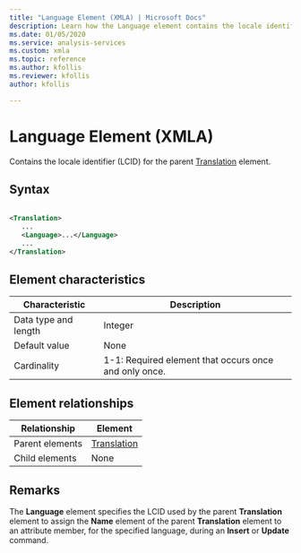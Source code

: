 ```yaml
---
title: "Language Element (XMLA) | Microsoft Docs"
description: Learn how the Language element contains the locale identifier (LCID) for the parent Translation element.
ms.date: 01/05/2020
ms.service: analysis-services
ms.custom: xmla
ms.topic: reference
ms.author: kfollis
ms.reviewer: kfollis
author: kfollis

---
```

# Language Element (XMLA)

  Contains the locale identifier (LCID) for the parent [Translation](../xml-elements-properties/translation-element-xmla.md) element.  
  
## Syntax  
  
```xml  
  
<Translation>  
   ...  
   <Language>...</Language>  
   ...  
</Translation>  
```  
  
## Element characteristics  
  
|Characteristic|Description|  
|--------------------|-----------------|  
|Data type and length|Integer|  
|Default value|None|  
|Cardinality|1-1: Required element that occurs once and only once.|  
  
## Element relationships  
  
|Relationship|Element|  
|------------------|-------------|  
|Parent elements|[Translation](../xml-elements-properties/translation-element-xmla.md)|  
|Child elements|None|  
  
## Remarks  
 The **Language** element specifies the LCID used by the parent **Translation** element to assign the **Name** element of the parent **Translation** element to an attribute member, for the specified language, during an **Insert** or **Update** command.  
